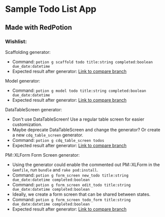 # Sample Todo List App
## Made with RedPotion

### Wishlist:

Scaffolding generator:
* Command: `potion g scaffold todo title:string completed:boolean due_date:datetime`
* Expected result after generator: [Link to compare branch](#)

Model generator:
* Command: `potion g model todo title:string completed:boolean due_date:datetime`
* Expected result after generator: [Link to compare branch](#)

DataTableScreen generator:
* Don't use DataTableScreen! Use a regular table screen for easier customization.
* Maybe deprecate DataTableScreen and change the generator? Or create a new `cdq_table_screen` generator.
* Command: `potion g cdq_table_screen todos`
* Expected result after generator: [Link to compare branch](#)

PM::XLForm Form Screen generator:
* Using the generator could enable the commented out PM::XLForm in the `Gemfile`, run `bundle` and `rake pod:install`.
* Command: `potion g form_screen new_todo title:string due_date:datetime completed:boolean`
* Command: `potion g form_screen edit_todo title:string due_date:datetime completed:boolean`
* Ideally, we create a form screen that can be shared between states.
* Command: `potion g form_screen todo_form title:string due_date:datetime completed:boolean`
* Expected result after generator: [Link to compare branch](#)
